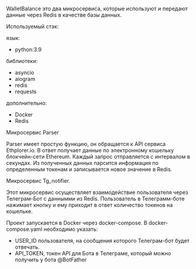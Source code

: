 WalletBalance это два микросервиса, которые используют и передают данные через Redis в качестве базы данных.

Используемый стэк:

язык:
- python:3.9

библиотеки:
- asyncio
- aiogram
- redis
- requests

дополнительно:
- Docker
- Redis

Микросервис Parser

Parser имеет простую функцию, он обращается к API сервиса Ethplorer.io. В ответ получает данные по электронному кошельку блокчейн-сети Ethereum. Каждый запрос отправляется с интервалом в секундах. Из полученных данных парсится информация по определенным токенам и записывается новое значение в Redis.


Микросервис Tg_notifier.

Этот микросервис осуществляет взаимодействие пользователя через Телеграм-Бот с даннымми из Redis. Пользователь в Телеграмм-боте нажимает кнопку и ему приходит в ответ количество токенов на кошельке.

Проект запускается в Docker через docker-compose.
В docker-compose.yaml необходимо указать:
- USER_ID пользователя, на сообщения которого Телеграм-бот будет отвечать. 
- API_TOKEN, токен API для Бота в Телеграме, который можно получить у бота @BotFather
